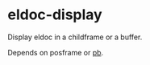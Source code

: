 # eldoc-display
Display eldoc in a childframe or a buffer.

Depends on posframe or [pb](https://github.com/zbelial/pb.el).
